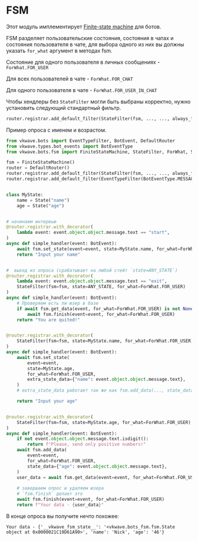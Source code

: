 # FSM

Этот модуль имплементирует [Finite-state machine](https://en.wikipedia.org/wiki/Finite-state_machine) для ботов.


FSM разделяет пользовательские состояния, состояния в чатах и состояния пользователя в чате, для выбора
одного из них вы должны указать `for_what` аргумент в методах fsm.


Состояние для одного пользователя в личных сообщениях - `ForWhat.FOR_USER`

Для всех пользователей в чате - `ForWhat.FOR_CHAT`

Для одного пользователя в чате - `ForWhat.FOR_USER_IN_CHAT`


Чтобы хендлеры без `StateFilter` могли быть выбраны корректно, нужно установить следующий стандартный фильтр.
```python
router.registrar.add_default_filter(StateFilter(fsm, ..., ..., always_false=True))
```

Пример опроса с именем и возрастом.

```python
from vkwave.bots import EventTypeFilter, BotEvent, DefaultRouter
from vkwave.types.bot_events import BotEventType
from vkwave.bots.fsm import FiniteStateMachine, StateFilter, ForWhat, State, ANY_STATE

fsm = FiniteStateMachine()
router = DefaultRouter()
router.registrar.add_default_filter(StateFilter(fsm, ..., ..., always_false=True))
router.registrar.add_default_filter(EventTypeFilter(BotEventType.MESSAGE_NEW.value))  # we don't want to write it in all handlers.


class MyState:
    name = State("name")
    age = State("age")


# начинаем интервью
@router.registrar.with_decorator(
    lambda event: event.object.object.message.text == "start",
)
async def simple_handler(event: BotEvent):
    await fsm.set_state(event=event, state=MyState.name, for_what=ForWhat.FOR_USER)
    return "Input your name"


#  выход из опроса (срабатывает на любой стейт `state=ANY_STATE`)
@router.registrar.with_decorator(
    lambda event: event.object.object.message.text == "exit",
    StateFilter(fsm=fsm, state=ANY_STATE, for_what=ForWhat.FOR_USER)
)
async def simple_handler(event: BotEvent):
    # Проверяем есть ли юзер в базе
    if await fsm.get_data(event, for_what=ForWhat.FOR_USER) is not None:
        await fsm.finish(event=event, for_what=ForWhat.FOR_USER)
    return "You are quited!"


@router.registrar.with_decorator(
    StateFilter(fsm=fsm, state=MyState.name, for_what=ForWhat.FOR_USER),
)
async def simple_handler(event: BotEvent):
    await fsm.set_state(
        event=event,
        state=MyState.age,
        for_what=ForWhat.FOR_USER,
        extra_state_data={"name": event.object.object.message.text},
    )
    # extra_state_data работает так же как fsm.add_data(..., state_data={"name": event.object.object.message.text})

    return "Input your age"


@router.registrar.with_decorator(
    StateFilter(fsm=fsm, state=MyState.age, for_what=ForWhat.FOR_USER),
)
async def simple_handler(event: BotEvent):
    if not event.object.object.message.text.isdigit():
        return f"Please, send only positive numbers!"
    await fsm.add_data(
        event=event,
        for_what=ForWhat.FOR_USER,
        state_data={"age": event.object.object.message.text},
    )
    user_data = await fsm.get_data(event=event, for_what=ForWhat.FOR_USER)
 
    # завершаем опрос и удаляем юзера
    # `fsm.finish` делает это
    await fsm.finish(event=event, for_what=ForWhat.FOR_USER)
    return f"Your data - {user_data}"
```

В конце опроса вы получите нечто похожее:
```
Your data - {'__vkwave_fsm_state__': '<vkwave.bots_fsm.fsm.State object at 0x0000021C19D61A90>', 'name': 'Nick', 'age': '46'}
```
